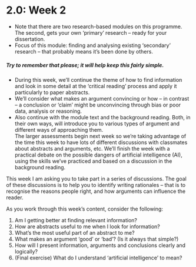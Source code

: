 # 2.0: Week 2

- Note that there are two research-based modules on this programme.  The second, gets your own ‘primary’ research – ready for your dissertation.  
- Focus of this module: finding and analysing existing ‘secondary’ research – that probably means it’s been done by others.  
##### Try to remember that please; it will help keep this fairly simple.

- During this week, we’ll continue the theme of how to find information and look in some detail at the ‘critical reading’ process and apply it particularly to paper abstracts.  
- We’ll consider what makes an argument convincing or how – in contrast – a conclusion or ‘claim’ might be unconvincing through bias or poor data, analysis or reasoning.  
- Also continue with the module text and the background reading.  Both, in their own ways, will introduce you to various types of argument and different ways of approaching them.  
The larger assessments begin next week so we’re taking advantage of the time this week to have lots of different discussions with classmates about abstracts and arguments, etc.  We’ll finish the week with a practical debate on the possible dangers of artificial intelligence (AI), using the skills we’ve practiced and based on a discussion in the background reading.

This week I am asking you to take part in a series of discussions. The goal of these discussions is to help you to identify writing rationales – that is to recognise the reasons people right, and how arguments can influence the reader.

As you work through this week’s content, consider the following:

1. Am I getting better at finding relevant information?
2. How are abstracts useful to me when I look for information?
3. What’s the most useful part of an abstract to me?
4. What makes an argument ‘good’ or ‘bad’? (Is it always that simple?)
5. How will I present information, arguments and conclusions clearly and logically?
6. (Final exercise) What do I understand ‘artificial intelligence’ to mean?